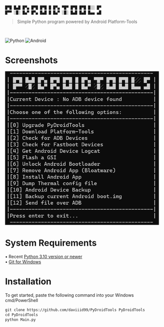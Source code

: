 ```
█▀█ █▄█ █▀▄ █▀█ █▀█ █ █▀▄ ▀█▀ █▀█ █▀█ █░░ █▀
█▀▀ ░█░ █▄▀ █▀▄ █▄█ █ █▄▀ ░█░ █▄█ █▄█ █▄▄ ▄█
  ```
  >Simple Python program powered by Android Platform-Tools 
  <br/>

![Python](https://img.shields.io/badge/python-3670A0?style=for-the-badge&logo=python&logoColor=ffdd54)
![Android](https://img.shields.io/badge/Android-3DDC84?style=for-the-badge&logo=android&logoColor=white)

# Screenshots
<img src = "src/screenshot.png">

# System Requirements
• Recent <a href="https://www.python.org/downloads/release/python-3104/">Python 3.10 version or newer</a><br/>
• <a href="https://github.com/git-for-windows/git/releases/latest">Git for Windows</a>

# Installation
To get started, paste the following command into your Windows cmd/PowerShell
```
git clone https://github.com/daviiid99/PyDroidTools PyDroidTools
cd PyDroidTools
python Main.py
```
